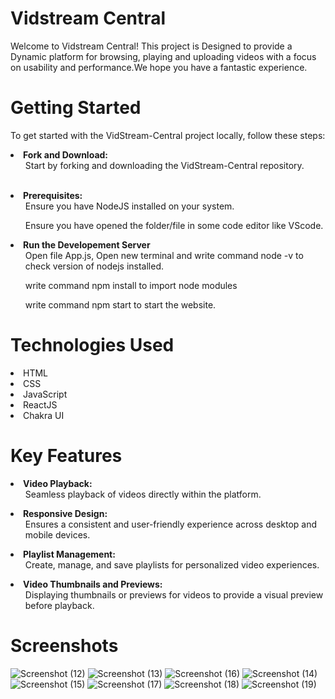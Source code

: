 # Vidstream Central
Welcome to Vidstream Central! This project is Designed to provide a Dynamic platform for browsing, playing and uploading videos with a focus on usability and performance.We hope you have a fantastic experience.
# Getting Started
To get started with the VidStream-Central project locally, follow these steps:
<br/>
<li>
<b> Fork and Download:</b>
  <ol> 
    Start by forking and downloading the VidStream-Central repository. 
  </ol>
</li>
<br/>
<li>
  <b>Prerequisites:</b> 
  <ol>
    Ensure you have NodeJS installed on your system.
  </ol>
  <ol>
     Ensure you have opened the folder/file in some code editor like VScode.
  </ol> 
</li>
<li>
  <b/>Run the Developement Server</b>
  <ol>
    Open file App.js, Open new terminal and write command node -v to check version of nodejs installed.
  </ol>
  <ol>
   write command npm install to import node modules
  </ol>
   <ol>
   write command npm start to start the website.
  </ol>
</li>

# Technologies Used
<li>
  HTML
</li>
<li>
  CSS
</li>
<li>
  JavaScript
</li>
<li>
  ReactJS
</li>
<li>
  Chakra UI
</li>

# Key Features

<li>
<b> Video Playback: </b>
  <ol> 
    Seamless playback of videos directly within the platform.
  </ol>
</li>
<li>
  <b>Responsive Design:</b> 
  <ol>
    Ensures a consistent and user-friendly experience across desktop and mobile devices.
  </ol>
</li>
<li>
  <b/>Playlist Management:</b>
  <ol>
    Create, manage, and save playlists for personalized video experiences.
  </ol>
</li>
<li>
  <b/>Video Thumbnails and Previews:</b>
  <ol>
   Displaying thumbnails or previews for videos to provide a visual preview before playback.
  </ol>
</li>

# Screenshots


![Screenshot (12)](https://github.com/aayushs0603/VidStream-Central/assets/162009847/9404d3c2-782d-4444-82b5-1691c614052d)
![Screenshot (13)](https://github.com/aayushs0603/VidStream-Central/assets/162009847/e200e592-dda7-485d-85ec-b3e6c3bee504)
![Screenshot (16)](https://github.com/aayushs0603/VidStream-Central/assets/162009847/a706c29c-4fa0-4e04-bbed-09126eace14d)
![Screenshot (14)](https://github.com/aayushs0603/VidStream-Central/assets/162009847/22dde206-eb7d-4e85-9604-b0945bd4837e)
![Screenshot (15)](https://github.com/aayushs0603/VidStream-Central/assets/162009847/bf212306-3444-4769-8b5b-4cf72f2f4d5d)
![Screenshot (17)](https://github.com/aayushs0603/VidStream-Central/assets/162009847/3ec80180-7f19-4d06-ad33-943395564032)
![Screenshot (18)](https://github.com/aayushs0603/VidStream-Central/assets/162009847/c6d18f25-399e-464b-901e-648efc8e9722)
![Screenshot (19)](https://github.com/aayushs0603/VidStream-Central/assets/162009847/38c72ec1-60f2-41b8-91b4-4e6285d95c0c)

